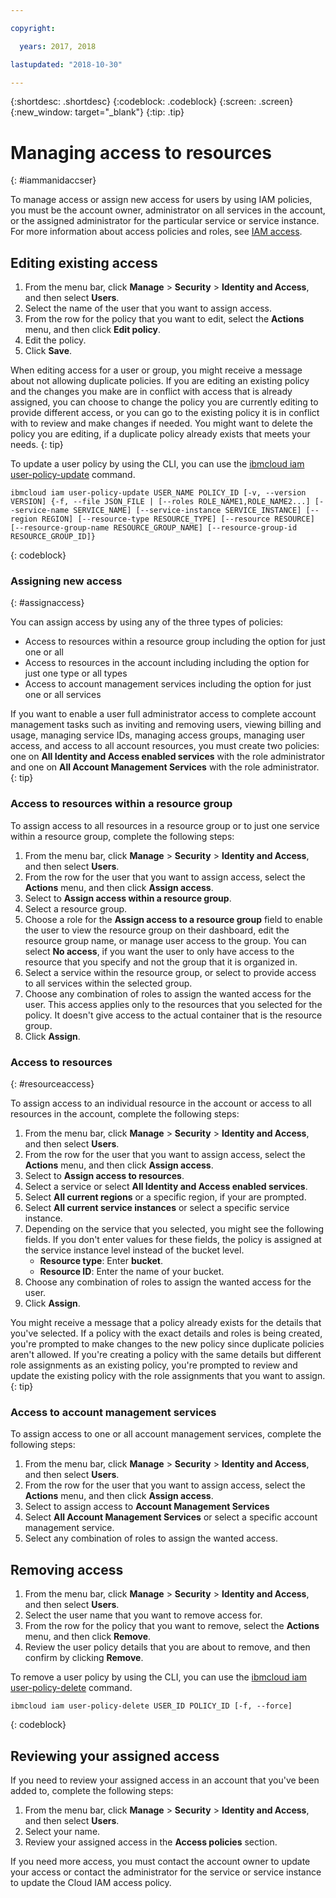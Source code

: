 ```yaml
---

copyright:

  years: 2017, 2018

lastupdated: "2018-10-30"

---
```


{:shortdesc: .shortdesc}
{:codeblock: .codeblock}
{:screen: .screen}
{:new_window: target="_blank"}
{:tip: .tip}

# Managing access to resources
{: #iammanidaccser}

To manage access or assign new access for users by using IAM policies, you must be the account owner, administrator on all services in the account, or the assigned administrator for the particular service or service instance. For more information about access policies and roles, see [IAM access](/docs/iam/users_roles.html).

## Editing existing access

1. From the menu bar, click **Manage** &gt; **Security** &gt; **Identity and Access**, and then select **Users**.
2. Select the name of the user that you want to assign access.
3. From the row for the policy that you want to edit, select the **Actions** menu, and then click **Edit policy**.
4. Edit the policy.
5. Click **Save**.

When editing access for a user or group, you might receive a message about not allowing duplicate policies. If you are editing an existing policy and the changes you make are in conflict with access that is already assigned, you can choose to change the policy you are currently editing to provide different access, or you can go to the existing policy it is in conflict with to review and make changes if needed. You might want to delete the policy you are editing, if a duplicate policy already exists that meets your needs.
{: tip}

To update a user policy by using the CLI, you can use the [ibmcloud iam user-policy-update](/docs/cli/reference/ibmcloud/cli_api_policy.html#ibmcloud_iam_user_policy_update) command.
```
ibmcloud iam user-policy-update USER_NAME POLICY_ID [-v, --version VERSION] {-f, --file JSON_FILE | [--roles ROLE_NAME1,ROLE_NAME2...] [--service-name SERVICE_NAME] [--service-instance SERVICE_INSTANCE] [--region REGION] [--resource-type RESOURCE_TYPE] [--resource RESOURCE] [--resource-group-name RESOURCE_GROUP_NAME] [--resource-group-id RESOURCE_GROUP_ID]}
```
{: codeblock}

### Assigning new access
{: #assignaccess}

You can assign access by using any of the three types of policies: 

* Access to resources within a resource group including the option for just one or all
* Access to resources in the account including including the option for just one type or all types
* Access to account management services including the option for just one or all services

If you want to enable a user full administrator access to complete account management tasks such as inviting and removing users, viewing billing and usage, managing service IDs, managing access groups, managing user access, and access to all account resources, you must create two policies: one on **All Identity and Access enabled services** with the role administrator and one on **All Account Management Services** with the role administrator.
{: tip}

### Access to resources within a resource group 

To assign access to all resources in a resource group or to just one service within a resource group, complete the following steps:

1. From the menu bar, click **Manage** &gt; **Security** &gt; **Identity and Access**, and then select **Users**.
2. From the row for the user that you want to assign access, select the **Actions** menu, and then click **Assign access**.
3. Select to **Assign access within a resource group**.
4. Select a resource group.
5. Choose a role for the **Assign access to a resource group** field to enable the user to view the resource group on their dashboard, edit the resource group name, or manage user access to the group. You can select **No access**, if you want the user to only have access to the resource that you specify and not the group that it is organized in.
6. Select a service within the resource group, or select to provide access to all services within the selected group.
7. Choose any combination of roles to assign the wanted access for the user. This access applies only to the resources that you selected for the policy. It doesn't give access to the actual container that is the resource group.
8. Click **Assign**.

### Access to resources
{: #resourceaccess}

To assign access to an individual resource in the account or access to all resources in the account, complete the following steps: 

1. From the menu bar, click **Manage** &gt; **Security** &gt; **Identity and Access**, and then select **Users**.
2. From the row for the user that you want to assign access, select the **Actions** menu, and then click **Assign access**.
3. Select to **Assign access to resources**.
4. Select a service or select **All Identity and Access enabled services**.
5. Select **All current regions** or a specific region, if your are prompted. 
6. Select **All current service instances** or select a specific service instance.
7. Depending on the service that you selected, you might see the following fields. If you don't enter values for these fields, the policy is assigned at the service instance level instead of the bucket level. 
    * **Resource type**: Enter **bucket**.
    * **Resource ID**: Enter the name of your bucket.
8. Choose any combination of roles to assign the wanted access for the user.
9. Click **Assign**.

You might receive a message that a policy already exists for the details that you've selected. If a policy with the exact details and roles is being created, you're prompted to make changes to the new policy since duplicate policies aren't allowed. If you're creating a policy with the same details but different role assignments as an existing policy, you're prompted to review and update the existing policy with the role assignments that you want to assign.
{: tip}

### Access to account management services 

To assign access to one or all account management services, complete the following steps: 

1. From the menu bar, click **Manage** &gt; **Security** &gt; **Identity and Access**, and then select **Users**.
2. From the row for the user that you want to assign access, select the **Actions** menu, and then click **Assign access**.
3. Select to assign access to **Account Management Services**
4. Select **All Account Management Services** or select a specific account management service.
5. Select any combination of roles to assign the wanted access.


## Removing access

1. From the menu bar, click **Manage** &gt; **Security** &gt; **Identity and Access**, and then select **Users**.
2. Select the user name that you want to remove access for.
3. From the row for the policy that you want to remove, select the **Actions** menu, and then click **Remove**.
4. Review the user policy details that you are about to remove, and then confirm by clicking **Remove**.

To remove a user policy by using the CLI, you can use the [ibmcloud iam user-policy-delete](/docs/cli/reference/ibmcloud/cli_api_policy.html#ibmcloud_iam_user_policy_delete) command.
```
ibmcloud iam user-policy-delete USER_ID POLICY_ID [-f, --force]
```
{: codeblock}

## Reviewing your assigned access

If you need to review your assigned access in an account that you've been added to, complete the following steps:

1. From the menu bar, click **Manage** &gt; **Security** &gt; **Identity and Access**, and then select **Users**.
2. Select your name.
3. Review your assigned access in the **Access policies** section.

If you need more access, you must contact the account owner to update your access or contact the administrator for the service or service instance to update the Cloud IAM access policy.
